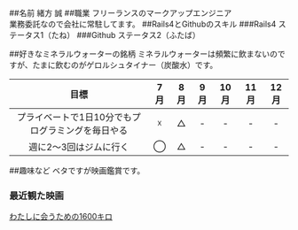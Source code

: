 ##名前
緒方 誠
##職業
フリーランスのマークアップエンジニア  
業務委託なので会社に常駐してます。
##Rails4とGithubのスキル
###Rails4
ステータス1（たね）
###Github
ステータス2（ふたば）

##好きなミネラルウォーターの銘柄
ミネラルウォーターは頻繁に飲まないのですが、たまに飲むのがゲロルシュタイナー（炭酸水）です。

|目標|7月|8月|9月|10月|11月|12月|
|:--:|:--:|:--:|:--:|:--:|:--:|:--:|
|プライベートで1日10分でもプログラミングを毎日やる| ☓ | △ | - | -| -| - |
|週に2〜3回はジムに行く| ◯ | △ | - | -| -| - |

##趣味など
ベタですが映画鑑賞です。  
### 最近観た映画
[わたしに会うための1600キロ](http://www.foxmovies-jp.com/1600kilo/)

